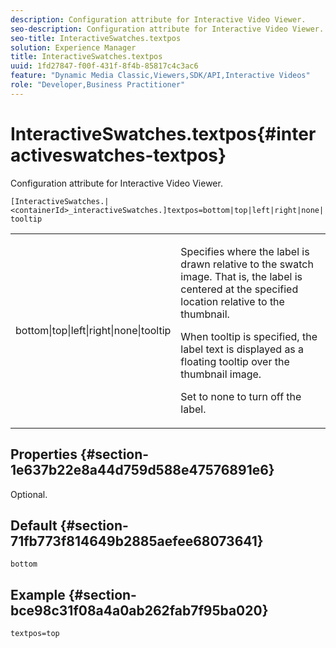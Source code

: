```yaml
---
description: Configuration attribute for Interactive Video Viewer.
seo-description: Configuration attribute for Interactive Video Viewer.
seo-title: InteractiveSwatches.textpos
solution: Experience Manager
title: InteractiveSwatches.textpos
uuid: 1fd27847-f00f-431f-8f4b-85817c4c3ac6
feature: "Dynamic Media Classic,Viewers,SDK/API,Interactive Videos"
role: "Developer,Business Practitioner"
---
```


# InteractiveSwatches.textpos{#interactiveswatches-textpos}

Configuration attribute for Interactive Video Viewer.

 `[InteractiveSwatches.|<containerId>_interactiveSwatches.]textpos=bottom|top|left|right|none|tooltip`

<table id="table_441553CD34C94A58A9D7CBF772DEDDB6"> 
 <tbody> 
  <tr> 
   <td colname="col1"> <p> <span class="codeph"> bottom|top|left|right|none|tooltip</span> </p> </td> 
   <td colname="col2"> <p> Specifies where the label is drawn relative to the swatch image. That is, the label is centered at the specified location relative to the thumbnail. </p> <p>When <span class="codeph"> tooltip</span> is specified, the label text is displayed as a floating tooltip over the thumbnail image. </p> <p>Set to <span class="codeph"> none</span> to turn off the label. </p> </td> 
  </tr> 
 </tbody> 
</table>

## Properties {#section-1e637b22e8a44d759d588e47576891e6}

Optional.

## Default {#section-71fb773f814649b2885aefee68073641}

`bottom`

## Example {#section-bce98c31f08a4a0ab262fab7f95ba020}

```
textpos=top
```


